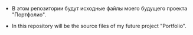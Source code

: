 * В этом репозитории будут исходные файлы моего будущего проекта "Портфолио".

* In this repository will be the source files of my future project "Portfolio".
